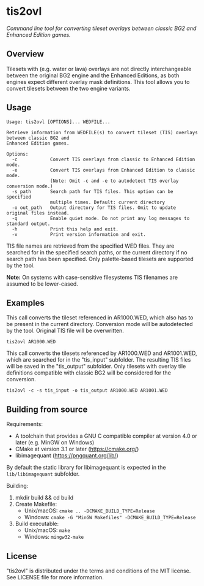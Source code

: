 # tis2ovl
*Command line tool for converting tileset overlays between classic BG2 and Enhanced Edition games.*

## Overview

Tilesets with (e.g. water or lava) overlays are not directly interchangeable between the original BG2 engine and the Enhanced Editions, as both engines expect different overlay mask definitions. This tool allows you to convert tilesets between the two engine variants.

## Usage

```
Usage: tis2ovl [OPTIONS]... WEDFILE...

Retrieve information from WEDFILE(s) to convert tileset (TIS) overlays between classic BG2 and
Enhanced Edition games.

Options:
  -c            Convert TIS overlays from classic to Enhanced Edition mode.
  -e            Convert TIS overlays from Enhanced Edition to classic mode.
                (Note: Omit -c and -e to autodetect TIS overlay conversion mode.)
  -s path       Search path for TIS files. This option can be specified
                multiple times. Default: current directory
  -o out_path   Output directory for TIS files. Omit to update original files instead.
  -q            Enable quiet mode. Do not print any log messages to standard output.
  -h            Print this help and exit.
  -v            Print version information and exit.
```

TIS file names are retrieved from the specified WED files. They are searched for in the specified search paths, or the current directory if no search path has been specified. Only palette-based tilesets are supported by the tool.

**Note:** On systems with case-sensitive filesystems TIS filenames are assumed to be lower-cased.

## Examples

This call converts the tileset referenced in AR1000.WED, which also has to be present in the current directory. Conversion mode will be autodetected by the tool. Original TIS file will be overwritten.
```
tis2ovl AR1000.WED
```

This call converts the tilesets referenced by AR1000.WED and AR1001.WED, which are searched for in the "tis_input" subfolder. The resulting TIS files will be saved in the "tis_output" subfolder. Only tilesets with overlay tile definitions compatible with classic BG2 will be considered for the conversion.
```
tis2ovl -c -s tis_input -o tis_output AR1000.WED AR1001.WED
```

## Building from source

Requirements:
- A toolchain that provides a GNU C compatible compiler at version 4.0 or later (e.g. MinGW on Windows)
- CMake at version 3.1 or later (https://cmake.org/)
- libimagequant (https://pngquant.org/lib/)

By default the static library for libimagequant is expected in the `lib/libimagequant` subfolder.

Building:
1. mkdir build && cd build
2. Create Makefile:
    - Unix/macOS: `cmake .. -DCMAKE_BUILD_TYPE=Release`
    - Windows: `cmake -G "MinGW Makefiles" -DCMAKE_BUILD_TYPE=Release`
3. Build executable:
    - Unix/macOS: `make`
    - Windows: `mingw32-make`

## License

"tis2ovl" is distributed under the terms and conditions of the MIT license. See LICENSE file for more information.
